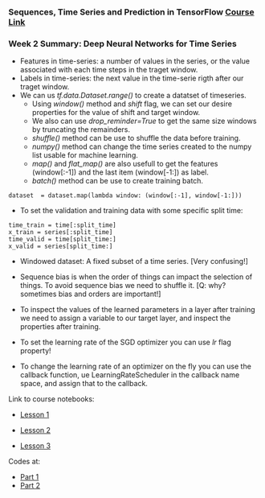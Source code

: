 ### Sequences, Time Series and Prediction in TensorFlow [Course Link](https://www.coursera.org/learn/tensorflow-sequences-time-series-and-prediction/home/welcome)

### Week 2 Summary:  Deep Neural Networks for Time Series

- Features in time-series: a number of values in the series, or the value associated with each time steps in the traget window.
- Labels in time-series: the next value in the time-serie rigth after our traget window.
- We can us *tf.data.Dataset.range()* to create a datatset of timeseries. 
    - Using *window()* method and *shift* flag, we can set our desire properties for the value of shift and target window. 
    - We also can use *drop_reminder=True* to get the same size windows by truncating the remainders. 
    - *shuffle()* method can be use to shuffle the data before training.
    - *numpy()* method can change the time series created to the numpy list usable for machine learning.
    - *map()* and *flat_map()* are also usefull to get the features (window[:-1]) and the last item (window[-1:]) as label.
    - *batch()* method can be use to create training batch. 
    
```
dataset  = dataset.map(lambda window: (window[:-1], window[-1:]))
```

- To set the validation and training data with some specific split time:

```
time_train = time[:split_time]
x_train = series[:split_time]
time_valid = time[split_time:]
x_valid = series[split_time:]
```

- Windowed dataset: A fixed subset of a time series. [Very confusing!]
- Sequence bias is when the order of things can impact the selection of things. To avoid sequence bias we need to shuffle it. [Q: why? sometimes bias and orders are important!]

- To inspect the values of the learned parameters in a layer after training we need to assign a variable to our target layer, and inspect the properties after training.

- To set the learning rate of the SGD optimizer you can use *lr* flag property! 

- To change the learning rate of an optimizer on the fly you can use the callback function, ue LearningRateScheduler in the callback name space, and assign that to the callback. 

 Link to course notebooks:
 
 - [Lesson 1](https://colab.research.google.com/github/lmoroney/dlaicourse/blob/master/TensorFlow%20In%20Practice/Course%204%20-%20S%2BP/S%2BP%20Week%202%20Lesson%201.ipynb#scrollTo=Lrv_ghSt1lgQ)
 
 - [Lesson 2](https://colab.research.google.com/github/lmoroney/dlaicourse/blob/master/TensorFlow%20In%20Practice/Course%204%20-%20S%2BP/S%2BP%20Week%202%20Lesson%202.ipynb#scrollTo=ou-WmE2AXu6B)
 
  - [Lesson 3](https://colab.research.google.com/github/lmoroney/dlaicourse/blob/master/TensorFlow%20In%20Practice/Course%204%20-%20S%2BP/S%2BP%20Week%202%20Lesson%203.ipynb#scrollTo=efhco2rYyIFF)



Codes at: 
- [Part 1](https://colab.research.google.com/drive/1EEiPp1XrUtLvCG0408I0bVZjJ3VrFefL)
- [Part 2](https://colab.research.google.com/drive/1fWv5Y6Mo23gZ_ZI6zNJxx47t4vdmOAms)
